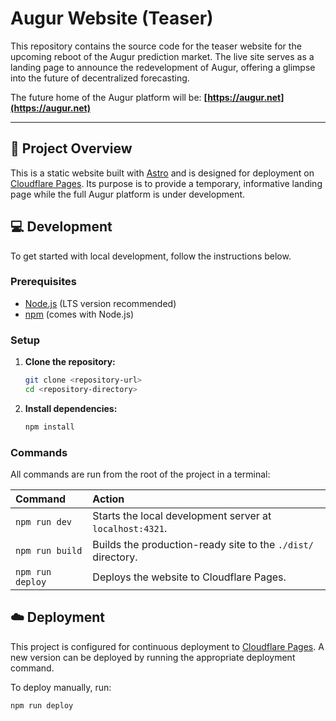 # Augur Website (Teaser)

This repository contains the source code for the teaser website for the upcoming reboot of the Augur prediction market. The live site serves as a landing page to announce the redevelopment of Augur, offering a glimpse into the future of decentralized forecasting.

The future home of the Augur platform will be: **[https://augur.net](https://augur.net)**

---

## 🚀 Project Overview

This is a static website built with [Astro](https://astro.build/) and is designed for deployment on [Cloudflare Pages](https://pages.cloudflare.com/). Its purpose is to provide a temporary, informative landing page while the full Augur platform is under development.

## 💻 Development

To get started with local development, follow the instructions below.

### Prerequisites

- [Node.js](https://nodejs.org/en/) (LTS version recommended)
- [npm](https://www.npmjs.com/) (comes with Node.js)

### Setup

1.  **Clone the repository:**
    ```sh
    git clone <repository-url>
    cd <repository-directory>
    ```

2.  **Install dependencies:**
    ```sh
    npm install
    ```

### Commands

All commands are run from the root of the project in a terminal:

| Command         | Action                                             |
| :-------------- | :------------------------------------------------- |
| `npm run dev`   | Starts the local development server at `localhost:4321`. |
| `npm run build` | Builds the production-ready site to the `./dist/` directory. |
| `npm run deploy`| Deploys the website to Cloudflare Pages.           |

## ☁️ Deployment

This project is configured for continuous deployment to [Cloudflare Pages](https://pages.cloudflare.com/). A new version can be deployed by running the appropriate deployment command.

To deploy manually, run:
```sh
npm run deploy
```
